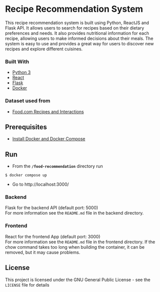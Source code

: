 # Recipe Recommendation System
This recipe recommendation system is built using Python, ReactJS and Flask API. It allows users to search for recipes based on their dietary preferences and needs. It also provides nutritional information for each recipe, allowing users to make informed decisions about their meals. The system is easy to use and provides a great way for users to discover new recipes and explore different cuisines.

### Built With

* [Python 3](https://www.python.org/)
* [React](https://reactjs.org/)
* [Flask](http://flask.pocoo.org/)
* [Docker](https://www.docker.com/)

### Dataset used from
- [Food.com Recipes and Interactions](https://www.kaggle.com/datasets/shuyangli94/food-com-recipes-and-user-interactions)

## Prerequisites
- [Install Docker and Docker Compose](https://docs.docker.com/compose/install/)

## Run
*   From the **`/food-recommendation`** directory run
```
$ docker compose up
```
*   Go to 
http://localhost:3000/

### Backend

Flask for the backend API (default port: 5000)  
For more information see the `README.md` file in the backend directory.

### Frontend

React for the frontend App (default port: 3000)  
For more information see the `README.md` file in the frontend directory.
If the chow command takes too long when building the container, it can be removed, but it may cause problems.




## License
This project is licensed under the GNU General Public License - see the `LICENSE` file for details

